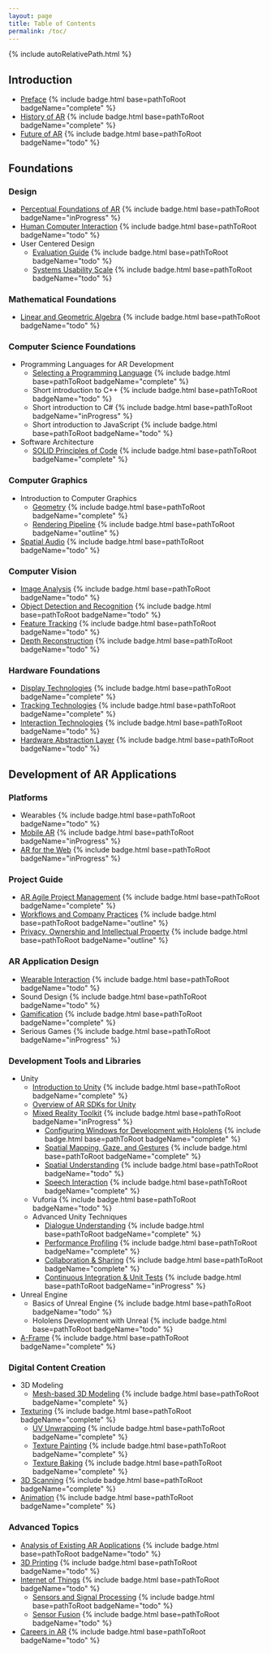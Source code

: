 ```yaml
---
layout: page
title: Table of Contents
permalink: /toc/
---
```


{% include autoRelativePath.html %}

## Introduction

- [Preface](/ar-for-eu-book/chapter/preface/) {% include badge.html base=pathToRoot badgeName="complete" %}
- [History of AR](/ar-for-eu-book/chapter/historyar/) {% include badge.html base=pathToRoot badgeName="complete" %}
- [Future of AR](/ar-for-eu-book/chapter/futurear/) {% include badge.html base=pathToRoot badgeName="todo" %}

## Foundations

### Design

- [Perceptual Foundations of AR](/ar-for-eu-book/chapter/perceptionar/) {% include badge.html base=pathToRoot badgeName="inProgress" %}
- [Human Computer Interaction](/ar-for-eu-book/chapter/hci/) {% include badge.html base=pathToRoot badgeName="todo" %}
- User Centered Design
  - [Evaluation Guide](/ar-for-eu-book/chapter/hci/) {% include badge.html base=pathToRoot badgeName="todo" %}
  - [Systems Usability Scale](/ar-for-eu-book/chapter/hci/) {% include badge.html base=pathToRoot badgeName="todo" %}

### Mathematical Foundations

- [Linear and Geometric Algebra](/ar-for-eu-book/chapter/math/) {% include badge.html base=pathToRoot badgeName="todo" %}

### Computer Science Foundations

- Programming Languages for AR Development
  - [Selecting a Programming Language](/ar-for-eu-book/chapter/prog/) {% include badge.html base=pathToRoot badgeName="complete" %}
  - Short introduction to C++ {% include badge.html base=pathToRoot badgeName="todo" %}
  - Short introduction to C# {% include badge.html base=pathToRoot badgeName="inProgress" %}
  - Short introduction to JavaScript {% include badge.html base=pathToRoot badgeName="todo" %}
- Software Architecture
  - [SOLID Principles of Code](/ar-for-eu-book/chapter/prog/) {% include badge.html base=pathToRoot badgeName="complete" %}

### Computer Graphics

- Introduction to Computer Graphics
  - [Geometry](/ar-for-eu-book/chapter/modeling/) {% include badge.html base=pathToRoot badgeName="complete" %}
  - [Rendering Pipeline](/ar-for-eu-book/chapter/cg/) {% include badge.html base=pathToRoot badgeName="outline" %}
- [Spatial Audio](/ar-for-eu-book/chapter/spatialaudio/) {% include badge.html base=pathToRoot badgeName="todo" %}

### Computer Vision

- [Image Analysis](/ar-for-eu-book/chapter/imageanalysis/) {% include badge.html base=pathToRoot badgeName="todo" %}
- [Object Detection and Recognition](/ar-for-eu-book/chapter/odr/) {% include badge.html base=pathToRoot badgeName="todo" %}
- [Feature Tracking](/ar-for-eu-book/chapter/otracking/) {% include badge.html base=pathToRoot badgeName="todo" %}
- [Depth Reconstruction](/ar-for-eu-book/chapter/depthsensing/) {% include badge.html base=pathToRoot badgeName="todo" %}

### Hardware Foundations

- [Display Technologies](/ar-for-eu-book/chapter/displaytech/) {% include badge.html base=pathToRoot badgeName="complete" %}
- [Tracking Technologies](/ar-for-eu-book/chapter/tracking/) {% include badge.html base=pathToRoot badgeName="complete" %}
- [Interaction Technologies](/ar-for-eu-book/chapter/interaction/) {% include badge.html base=pathToRoot badgeName="todo" %}
- [Hardware Abstraction Layer](/ar-for-eu-book/chapter/hal/) {% include badge.html base=pathToRoot badgeName="todo" %}

## Development of AR Applications

### Platforms

- Wearables {% include badge.html base=pathToRoot badgeName="todo" %}
- [Mobile AR](/ar-for-eu-book/chapter/mobile/) {% include badge.html base=pathToRoot badgeName="inProgress" %}
- [AR for the Web](/ar-for-eu-book/chapter/web/) {% include badge.html base=pathToRoot badgeName="inProgress" %}

### Project Guide

- [AR Agile Project Management](/ar-for-eu-book/chapter/apm/) {% include badge.html base=pathToRoot badgeName="complete" %}
- [Workflows and Company Practices](/ar-for-eu-book/chapter/workflows/) {% include badge.html base=pathToRoot badgeName="outline" %}
- [Privacy, Ownership and Intellectual Property](/ar-for-eu-book/chapter/privacy/) {% include badge.html base=pathToRoot badgeName="outline" %}

### AR Application Design

- [Wearable Interaction](/ar-for-eu-book/chapter/wearableInteraction/) {% include badge.html base=pathToRoot badgeName="todo" %}
- Sound Design {% include badge.html base=pathToRoot badgeName="todo" %}
- [Gamification](/ar-for-eu-book/chapter/game/) {% include badge.html base=pathToRoot badgeName="complete" %}
- Serious Games {% include badge.html base=pathToRoot badgeName="inProgress" %}

### Development Tools and Libraries

- Unity
  - [Introduction to Unity](/ar-for-eu-book/chapter/engines/) {% include badge.html base=pathToRoot badgeName="complete" %}
  - [Overview of AR SDKs for Unity](/ar-for-eu-book/chapter/arsdk/)
  - [Mixed Reality Toolkit](/ar-for-eu-book/chapter/arsdk/) {% include badge.html base=pathToRoot badgeName="inProgress" %}
    - [Configuring Windows for Development with Hololens](/ar-for-eu-book/chapter/holotoolkit/) {% include badge.html base=pathToRoot badgeName="complete" %}
    - [Spatial Mapping, Gaze, and Gestures](/ar-for-eu-book/chapter/spatialMapping/) {% include badge.html base=pathToRoot badgeName="complete" %}
    - [Spatial Understanding](/ar-for-eu-book/chapter/spatialUnderstanding/) {% include badge.html base=pathToRoot badgeName="todo" %}
    - [Speech Interaction](/ar-for-eu-book/chapter/speech/) {% include badge.html base=pathToRoot badgeName="complete" %}
  - Vuforia {% include badge.html base=pathToRoot badgeName="todo" %}
  - Advanced Unity Techniques
    - [Dialogue Understanding](/ar-for-eu-book/chapter/dialogue-understanding/) {% include badge.html base=pathToRoot badgeName="complete" %}
    - [Performance Profiling](/ar-for-eu-book/chapter/performance/) {% include badge.html base=pathToRoot badgeName="complete" %}
    - [Collaboration & Sharing](/ar-for-eu-book/chapter/sharing/) {% include badge.html base=pathToRoot badgeName="complete" %}
    - [Continuous Integration & Unit Tests](/ar-for-eu-book/chapter/ci_unity/) {% include badge.html base=pathToRoot badgeName="inProgress" %}
- Unreal Engine
  - Basics of Unreal Engine {% include badge.html base=pathToRoot badgeName="todo" %}
  - Hololens Development with Unreal {% include badge.html base=pathToRoot badgeName="todo" %}
- [A-Frame](/ar-for-eu-book/chapter/web/) {% include badge.html base=pathToRoot badgeName="complete" %}

### Digital Content Creation

- 3D Modeling
  - [Mesh-based 3D Modeling](/ar-for-eu-book/chapter/modeling/) {% include badge.html base=pathToRoot badgeName="complete" %}
- [Texturing](/ar-for-eu-book/chapter/modeling/) {% include badge.html base=pathToRoot badgeName="complete" %}
  - [UV Unwrapping](/ar-for-eu-book/chapter/modeling/) {% include badge.html base=pathToRoot badgeName="complete" %}
  - [Texture Painting](/ar-for-eu-book/chapter/modeling/) {% include badge.html base=pathToRoot badgeName="complete" %}
  - [Texture Baking](/ar-for-eu-book/chapter/modeling/) {% include badge.html base=pathToRoot badgeName="complete" %}
- [3D Scanning](/ar-for-eu-book/chapter/3dscanning-animation/) {% include badge.html base=pathToRoot badgeName="complete" %}
- [Animation](/ar-for-eu-book/chapter/3dscanning-animation/) {% include badge.html base=pathToRoot badgeName="complete" %}

### Advanced Topics

- [Analysis of Existing AR Applications](/ar-for-eu-book/chapter/apps/) {% include badge.html base=pathToRoot badgeName="todo" %}
- [3D Printing](/ar-for-eu-book/chapter/printing/) {% include badge.html base=pathToRoot badgeName="todo" %}
- [Internet of Things](/ar-for-eu-book/chapter/iot/) {% include badge.html base=pathToRoot badgeName="todo" %}
  - [Sensors and Signal Processing](/ar-for-eu-book/chapter/sensors/) {% include badge.html base=pathToRoot badgeName="todo" %}
  - [Sensor Fusion](/ar-for-eu-book/chapter/sf/) {% include badge.html base=pathToRoot badgeName="todo" %}
- [Careers in AR](/ar-for-eu-book/chapter/careers/) {% include badge.html base=pathToRoot badgeName="todo" %}